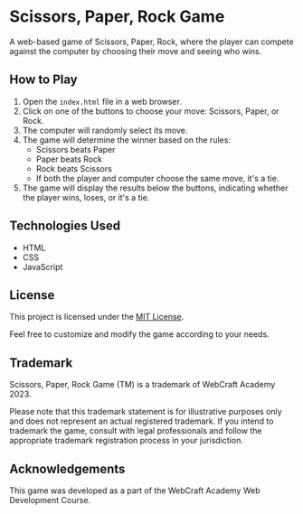 # Scissors, Paper, Rock Game

A web-based game of Scissors, Paper, Rock, where the player can compete against the computer by choosing their move and seeing who wins.

## How to Play

1. Open the `index.html` file in a web browser.
2. Click on one of the buttons to choose your move: Scissors, Paper, or Rock.
3. The computer will randomly select its move.
4. The game will determine the winner based on the rules:
   - Scissors beats Paper
   - Paper beats Rock
   - Rock beats Scissors
   - If both the player and computer choose the same move, it's a tie.
5. The game will display the results below the buttons, indicating whether the player wins, loses, or it's a tie.

## Technologies Used

- HTML
- CSS
- JavaScript

## License

This project is licensed under the [MIT License](LICENSE).

Feel free to customize and modify the game according to your needs.

## Trademark

Scissors, Paper, Rock Game (TM) is a trademark of WebCraft Academy 2023.

Please note that this trademark statement is for illustrative purposes only and does not represent an actual registered trademark. If you intend to trademark the game, consult with legal professionals and follow the appropriate trademark registration process in your jurisdiction.

## Acknowledgements

This game was developed as a part of the WebCraft Academy Web Development Course.
